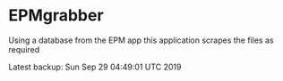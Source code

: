 # EPMgrabber
Using a database from the EPM app this application scrapes the files as required


Latest backup: Sun Sep 29 04:49:01 UTC 2019
